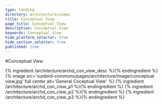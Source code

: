 ```yaml
---
type: landing
directory: architecture/views
title: Conceptual View
page_title: Conceptual View
description: Conceptual View
keywords: Conceptual View
hide_platform_selector: true
hide_section_selector: true
published: true
---
```


#Conceptual View

{% ingredient /architecture/archd_con_view_desc %}{% endingredient %}
{% image src='sunbird-commons/pages/architecture/image/conceptual view.jpg' full center alt='General Coceptual View' %}
{% ingredient /architecture/archd_con_ciew_p1 %}{% endingredient %}
{% ingredient /architecture/archd_con_ciew_p2 %}{% endingredient %}
{% ingredient /architecture/archd_con_ciew_p3 %}{% endingredient %}

